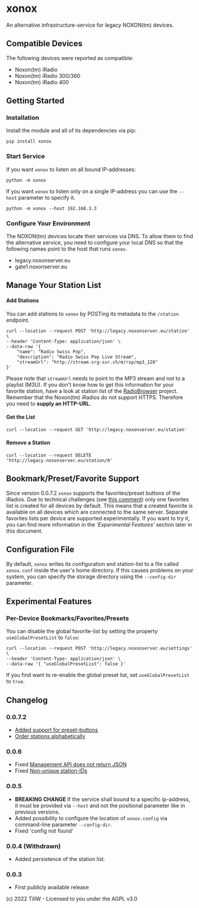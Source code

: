 # xonox
An alternative infrastructure-service for legacy NOXON(tm) devices.

## Compatible Devices
The following devices were reported as compatible:
* Noxon(tm) iRadio
* Noxon(tm) iRadio 300/360
* Noxon(tm) iRadio 400

## Getting Started
### Installation
Install the module and all of its dependencies via pip:
```
pip install xonox
```

### Start Service
If you want `xonox` to listen on all bound IP-addresses:
```
python -m xonox
```
If you want `xonox` to listen only on a single IP-address you can use the `--host` parameter to specify it.
```
python -m xonox --host 192.168.3.3
```

### Configure Your Environment
The NOXON(tm) devices locate their services via DNS. To allow them to find the alternative service, you need to configure your local DNS so that the following names point to the host that runs `xonox`.
- legacy.noxonserver.eu
- gate1.noxonserver.eu

## Manage Your Station List
#### Add Stations
You can add stations to `xonox` by POSTing its metadata to the `/station` endpoint.
```
curl --location --request POST 'http://legacy.noxonserver.eu/station' \
--header 'Content-Type: application/json' \
--data-raw '{
    "name": "Radio Swiss Pop",
    "description": "Radio Swiss Pop Live Stream",
    "streamUrl": "http://stream.srg-ssr.ch/m/rsp/mp3_128"
}'
```
Please note that `streamUrl` needs to point to the MP3 stream and not to a playlist (M3U). If you don't know how to get this information for your favorite station, have a look at station list of the [RadioBrowser](https://www.radio-browser.info/) project.
Remember that the Noxon(tm) iRadios do not support HTTPS. Therefore you need to __supply an HTTP-URL__.

#### Get the List
```
curl --location --request GET 'http://legacy.noxonserver.eu/station'
```

#### Remove a Station
```
curl --location --request DELETE 'http://legacy.noxonserver.eu/station/0'
```

## Bookmark/Preset/Favorite Support
Since version 0.0.7.2 `xonox` supports the favorites/preset buttons of the iRadios. Due to technical challenges (see [this comment](https://github.com/x789/xonox/issues/9#issuecomment-1192408879)) only one favorites list is created for all devices by default. This means that a created favorite is available on all devices which are connected to the same server.
Separate favorites lists per device are supported experimentally. If you want to try it, you can find more information in the _'Experimental Features'_ section later in this document.

## Configuration File
By default, `xonox` writes its configuration and station-list to a file called `xonox.conf` inside the user's home directory. If this causes problems on your system, you can specify the storage directory using the `--config-dir` parameter.

## Experimental Features
### Per-Device Bookmarks/Favorites/Presets
You can disable the global favorite-list by setting the property `useGlobalPresetList` to `false`:
```
curl --location --request POST 'http://legacy.noxonserver.eu/settings' \
--header 'Content-Type: application/json' \
--data-raw '{ "useGlobalPresetList": false }'
```
If you find want to re-enable the global preset list, set `useGlobalPresetList` to `true`.

## Changelog
### 0.0.7.2
- [Added support for preset-buttons](https://github.com/x789/xonox/issues/9)
- [Order stations alphabetically](https://github.com/x789/xonox/issues/10)

### 0.0.6
- Fixed [Management API does not return JSON](https://github.com/x789/xonox/issues/4)
- Fixed [Non-unique station-IDs](https://github.com/x789/xonox/issues/3)

### 0.0.5
- __BREAKING CHANGE__ If the service shall bound to a specific ip-address, it must be provided via `--host` and not the positional parameter like in previous versions.
- Added possibility to configure the location of `xonox.config` via command-line parameter `--config-dir`.
- Fixed 'config not found'

### 0.0.4 (Withdrawn)
- Added persistence of the station list.

### 0.0.3
- First publicly available release

(c) 2022 TillW - Licensed to you under the AGPL v3.0